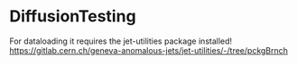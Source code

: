 # DiffusionTesting

For dataloading it requires the jet-utilities package installed!
https://gitlab.cern.ch/geneva-anomalous-jets/jet-utilities/-/tree/pckgBrnch
